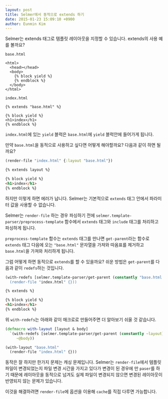 ```yaml
---
layout: post
title: Selmer에서 동적으로 extends 하기
date: 2015-01-23 15:09:10 +0900
author: Eunmin Kim
---
```


Selmer는 extends 태그로 템플릿 레이아웃을 지정할 수 있습니다. extends의 사용 예를 볼까요?

`base.html`

```
<html>
  <head></head>
  <body>
    {% block yield %}
    {% endblock %}
  </body>
</html>
```

`index.html`

```
{% extends "base.html" %}

{% block yield %}
<h1>index</h1>
{% endblock %}
```

`index.html`에 있는 `yield` 블럭은 `base.html`에 `yield` 블럭안에 들어가게 됩니다.

만약 `base.html`을 동적으로 사용하고 싶다면 어떻게 해야할까요? 다음과 같이 하면 될까요?

```clojure
(render-file "index.html" {:layout "base.html"})
```

```html
{% extends layout %}

{% block yield %}
<h1>index</h1>
{% endblock %}
```

하지만 이렇게 하면 에러가 납니다. Selmer는 기본적으로 `extends` 태그 안에서 파라미터 값을 사용할 수 없습니다.

Selmer는 `render-file` 하는 경우 파싱하기 전에 `selmer.template-parser/preprocess-template` 함수에서 `extends` 태그와 `include` 태그를 처리하고 파싱하게 됩니다.

`preprocess-template` 함수는 `extends` 태그를 만나면 `get-parent`라는 함수로 `extends` 태그 다음에 오는 `"base.html"` 문자열을 가져와 따옴표를 제거하고 `base.html`을 가져와 처리하게 됩니다.

그럼 어떻게 하면 동적으로 `extends`를 할 수 있을까요? 쉬운 방법은 `get-parent`를 다음과 같이 `redefs`하는 것입니다.

```clojure
(with-redefs [selmer.template-parser/get-parent (constantly "base.html')]
  (render-file "index.html" {}))
```

```html
{% extends %}

{% block yield %}
<h1>index</h1>
{% endblock %}
```

위 `with-redefs`는 아래와 같이 매크로로 만들어주면 더 알아보기 쉬울 것 같습니다.

```clojure
(defmacro with-layout [layout & body]
  `(with-redefs [selmer.template-parser/get-parent (constantly ~layout)]
     ~@body))

(with-layout "base.html"
  (render-file "index.html" {}))
```

동작은 잘 하지만 한가지 문제는 캐싱 문제입니다. Selmer는 `render-file`에서 템플릿 파일이 변경되었는지 파일 변경 시간을 가지고 있다가 변경이 된 경우에 만 `paser`를 하기 때문에 레이아웃을 동적으로 넘겨도 실제 파일이 변경되지 않으면 변경된 레이아웃이 반영되지 않는 문제가 있습니다.

이것을 해결하려면 `render-file`에 옵션을 이용해 `cache`를 직접 다루면 가능합니다.
